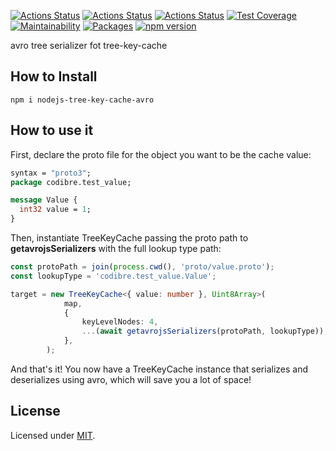 [![Actions Status](https://github.com/Codibre/nodejs-tree-key-cache-avro/workflows/build/badge.svg)](https://github.com/Codibre/nodejs-tree-key-cache-avro/actions)
[![Actions Status](https://github.com/Codibre/nodejs-tree-key-cache-avro/workflows/test/badge.svg)](https://github.com/Codibre/nodejs-tree-key-cache-avro/actions)
[![Actions Status](https://github.com/Codibre/nodejs-tree-key-cache-avro/workflows/lint/badge.svg)](https://github.com/Codibre/nodejs-tree-key-cache-avro/actions)
[![Test Coverage](https://api.codeclimate.com/v1/badges/bd00aed89b99e06f01fb/test_coverage)](https://codeclimate.com/github/Codibre/nodejs-tree-key-cache-avro/test_coverage)
[![Maintainability](https://api.codeclimate.com/v1/badges/bd00aed89b99e06f01fb/maintainability)](https://codeclimate.com/github/Codibre/nodejs-tree-key-cache-avro/maintainability)
[![Packages](https://david-dm.org/Codibre/nodejs-tree-key-cache-avro.svg)](https://david-dm.org/Codibre/nodejs-tree-key-cache-avro)
[![npm version](https://badge.fury.io/js/%40tree-key-cache%2Ftree-key-cache.svg)](https://badge.fury.io/js/%40tree-key-cache%2Ftree-key-cache)

avro tree serializer fot tree-key-cache

## How to Install

```
npm i nodejs-tree-key-cache-avro
```


## How to use it

First, declare the proto file for the object you want to be the cache value:

```proto
syntax = "proto3";
package codibre.test_value;

message Value {
  int32 value = 1;
}
```

Then, instantiate TreeKeyCache passing the proto path to **getavrojsSerializers** with the full lookup type path:

```ts
const protoPath = join(process.cwd(), 'proto/value.proto');
const lookupType = 'codibre.test_value.Value';

target = new TreeKeyCache<{ value: number }, Uint8Array>(
			map,
			{
				keyLevelNodes: 4,
				...(await getavrojsSerializers(protoPath, lookupType)),
			},
		);
```

And that's it! You now have a TreeKeyCache instance that serializes and deserializes using avro, which will save you a lot of space!

## License

Licensed under [MIT](https://en.wikipedia.org/wiki/MIT_License).
